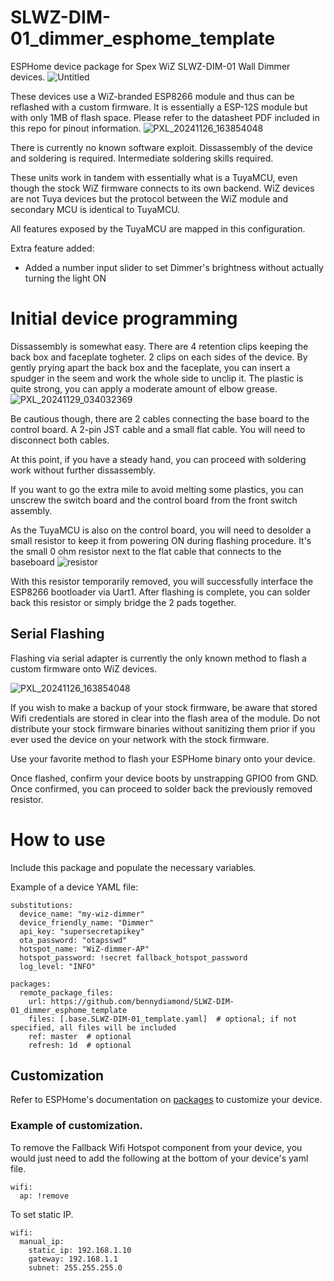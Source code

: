 # SLWZ-DIM-01_dimmer_esphome_template
ESPHome device package for Spex WiZ SLWZ-DIM-01 Wall Dimmer devices.
![Untitled](https://github.com/user-attachments/assets/076068ad-8de5-4176-ac34-f9872d5ede69)


These devices use a WiZ-branded ESP8266 module and thus can be reflashed with a custom firmware.
It is essentially a ESP-12S module but with only 1MB of flash space. Please refer to the datasheet PDF included in this repo for pinout information.
![PXL_20241126_163854048](https://github.com/user-attachments/assets/9eee0577-07c9-47f0-88dd-6be83182b9b2)


There is currently no known software exploit. Dissassembly of the device and soldering is required. Intermediate soldering skills required.


These units work in tandem with essentially what is a TuyaMCU, even though the stock WiZ firmware connects to its own backend.
WiZ devices are not Tuya devices but the protocol between the WiZ module and secondary MCU is identical to TuyaMCU.

All features exposed by the TuyaMCU are mapped in this configuration.

Extra feature added:

- Added a number input slider to set Dimmer's brightness without actually turning the light ON

# Initial device programming
Dissassembly is somewhat easy. There are 4 retention clips keeping the back box and faceplate togheter. 2 clips on each sides of the device. By gently prying apart the back box and the faceplate, you can insert a spudger in the seem and work the whole side to unclip it. The plastic is quite strong, you can apply a moderate amount of elbow grease.
![PXL_20241129_034032369](https://github.com/user-attachments/assets/3163991e-1a1f-4a32-ab79-03ea3e11cbd0)

Be cautious though, there are 2 cables connecting the base board to the control board. A 2-pin JST cable and a small flat cable.
You will need to disconnect both cables.

At this point, if you have a steady hand, you can proceed with soldering work without further dissassembly.

If you want to go the extra mile to avoid melting some plastics, you can unscrew the switch board and the control board from the front switch assembly.

As the TuyaMCU is also on the control board, you will need to desolder a small resistor to keep it from powering ON during flashing procedure.
It's the small 0 ohm resistor next to the flat cable that connects to the baseboard
![resistor](https://github.com/user-attachments/assets/a2ab25c0-e021-46cb-9bf0-0cef3cc51b9f)

With this resistor temporarily removed, you will successfully interface the ESP8266 bootloader via Uart1.
After flashing is complete, you can solder back this resistor or simply bridge the 2 pads together.

## Serial Flashing

Flashing via serial adapter is currently the only known method to flash a custom firmware onto WiZ devices.

![PXL_20241126_163854048](https://github.com/user-attachments/assets/b5dd633d-bf02-4f72-b734-abf77efc90ef)


If you wish to make a backup of your stock firmware, be aware that stored Wifi credentials are stored in clear into the flash area of the module.
Do not distribute your stock firmware binaries without sanitizing them prior if you ever used the device on your network with the stock firmware.

Use your favorite method to flash your ESPHome binary onto your device.

Once flashed, confirm your device boots by unstrapping GPIO0 from GND.
Once confirmed, you can proceed to solder back the previously removed resistor.


# How to use
Include this package and populate the necessary variables.

Example of a device YAML file:
```
substitutions:
  device_name: "my-wiz-dimmer"
  device_friendly_name: "Dimmer"
  api_key: "supersecretapikey"
  ota_password: "otapsswd"
  hotspot_name: "WiZ-dimmer-AP"
  hotspot_password: !secret fallback_hotspot_password
  log_level: "INFO"

packages:
  remote_package_files:
    url: https://github.com/bennydiamond/SLWZ-DIM-01_dimmer_esphome_template
    files: [.base.SLWZ-DIM-01_template.yaml]  # optional; if not specified, all files will be included
    ref: master  # optional
    refresh: 1d  # optional
```

## Customization

Refer to ESPHome's documentation on [packages](https://esphome.io/components/packages) to customize your device.

### Example of customization. 
To remove the Fallback Wifi Hotspot component from your device, you would just need to add the following at the bottom of your device's yaml file.

```
wifi:
  ap: !remove
```

To set static IP.
```
wifi:
  manual_ip:
    static_ip: 192.168.1.10
    gateway: 192.168.1.1
    subnet: 255.255.255.0
```
